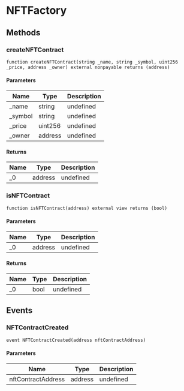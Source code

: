 # NFTFactory









## Methods

### createNFTContract

```solidity
function createNFTContract(string _name, string _symbol, uint256 _price, address _owner) external nonpayable returns (address)
```





#### Parameters

| Name | Type | Description |
|---|---|---|
| _name | string | undefined |
| _symbol | string | undefined |
| _price | uint256 | undefined |
| _owner | address | undefined |

#### Returns

| Name | Type | Description |
|---|---|---|
| _0 | address | undefined |

### isNFTContract

```solidity
function isNFTContract(address) external view returns (bool)
```





#### Parameters

| Name | Type | Description |
|---|---|---|
| _0 | address | undefined |

#### Returns

| Name | Type | Description |
|---|---|---|
| _0 | bool | undefined |



## Events

### NFTContractCreated

```solidity
event NFTContractCreated(address nftContractAddress)
```





#### Parameters

| Name | Type | Description |
|---|---|---|
| nftContractAddress  | address | undefined |



